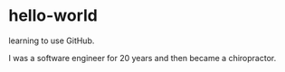 # hello-world
learning to use GitHub.

I was a software engineer for 20 years and then became a chiropractor.
